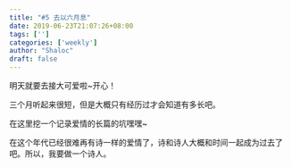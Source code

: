 ```yaml
---
title: "#5 去以六月息"
date: 2019-06-23T21:07:26+08:00
tags: ['']
categories: ['weekly']
author: "Shaloc"
draft: false
---
```


明天就要去接大可爱啦~开心！

<!--more-->

三个月听起来很短，但是大概只有经历过才会知道有多长吧。

在这里挖一个记录爱情的长篇的坑嘿嘿~

在这个年代已经很难再有诗一样的爱情了，诗和诗人大概和时间一起成为过去了吧。所以，我要做一个诗人。


